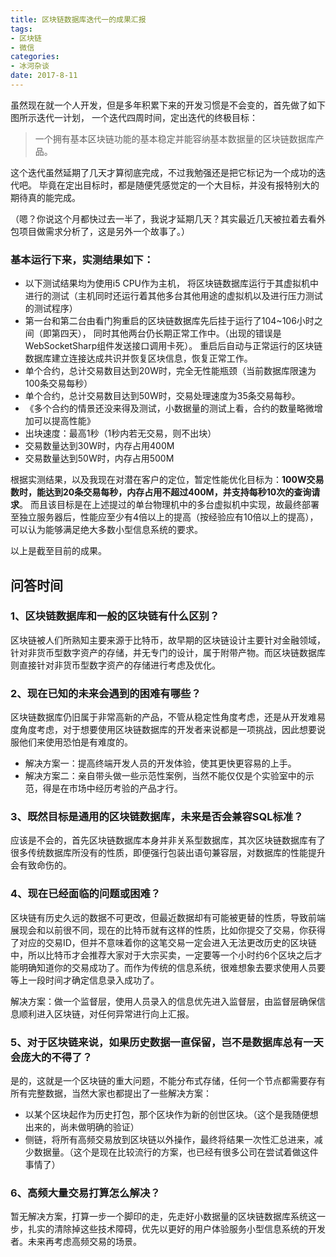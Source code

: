 ```yaml
---
title: 区块链数据库迭代一的成果汇报
tags:
- 区块链
- 微信
categories:
- 冰河杂谈
date: 2017-8-11
---
```


虽然现在就一个人开发，但是多年积累下来的开发习惯是不会变的，首先做了如下图所示迭代一计划，
一个迭代四周时间，定出迭代的终极目标：

> 一个拥有基本区块链功能的基本稳定并能容纳基本数据量的区块链数据库产品。
 

这个迭代虽然延期了几天才算彻底完成，不过我勉强还是把它标记为一个成功的迭代吧。
毕竟在定出目标时，都是随便凭感觉定的一个大目标，并没有报特别大的期待真的能完成。

（嗯？你说这个月都快过去一半了，我说才延期几天？其实最近几天被拉着去看外包项目做需求分析了，这是另外一个故事了。）

 
### 基本运行下来，实测结果如下：

* 以下测试结果均为使用i5 CPU作为主机，
  将区块链数据库运行于其虚拟机中进行的测试（主机同时还运行着其他多台其他用途的虚拟机以及进行压力测试的测试程序）
* 第一台和第二台由看门狗重启的区块链数据库先后挂于运行了104~106小时之间（即第四天），
  同时其他两台仍长期正常工作中。（出现的错误是WebSocketSharp组件发送接口调用卡死）。
  重启后自动与正常运行的区块链数据库建立连接达成共识并恢复区块信息，恢复正常工作。
* 单个合约，总计交易数目达到20W时，完全无性能瓶颈（当前数据库限速为100条交易每秒）
* 单个合约，总计交易数目达到50W时，交易处理速度为35条交易每秒。
* 《多个合约的情景还没来得及测试，小数据量的测试上看，合约的数量略微增加可以提高性能》
* 出块速度：最高1秒（1秒内若无交易，则不出块）
* 交易数量达到30W时，内存占用400M
* 交易数量达到50W时，内存占用500M
 
根据实测结果，以及我现在对潜在客户的定位，暂定性能优化目标为：**100W交易数时，能达到20条交易每秒，内存占用不超过400M，并支持每秒10次的查询请求**。
而且该目标是在上述提过的单台物理机中的多台虚拟机中实现，故最终部署至独立服务器后，性能应至少有4倍以上的提高（按经验应有10倍以上的提高），可以认为能够满足绝大多数小型信息系统的要求。
 
以上是截至目前的成果。

## 问答时间
 
### 1、区块链数据库和一般的区块链有什么区别？

区块链被人们所熟知主要来源于比特币，故早期的区块链设计主要针对金融领域，针对非货币型数字资产的存储，并无专门的设计，属于附带产物。而区块链数据库则直接针对非货币型数字资产的存储进行考虑及优化。
 
### 2、现在已知的未来会遇到的困难有哪些？

区块链数据库仍旧属于非常高新的产品，不管从稳定性角度考虑，还是从开发难易度角度考虑，对于想要使用区块链数据库的开发者来说都是一项挑战，因此想要说服他们来使用恐怕是有难度的。

* 解决方案一：提高终端开发人员的开发体验，使其更快更容易的上手。
* 解决方案二：亲自带头做一些示范性案例，当然不能仅仅是个实验室中的示范，得是在市场中经历考验的产品才行。
 
### 3、既然目标是通用的区块链数据库，未来是否会兼容SQL标准？

应该是不会的，首先区块链数据库本身并非关系型数据库，其次区块链数据库有了很多传统数据库所没有的性质，即便强行包装出语句兼容层，对数据库的性能提升会有致命伤的。
 
### 4、现在已经面临的问题或困难？

区块链有历史久远的数据不可更改，但最近数据却有可能被更替的性质，导致前端展现会和以前很不同，现在的比特币就有这样的性质，比如你提交了交易，你获得了对应的交易ID，但并不意味着你的这笔交易一定会进入无法更改历史的区块链中，所以比特币才会推荐大家对于大宗买卖，一定要等一个小时约6个区块之后才能明确知道你的交易成功了。而作为传统的信息系统，很难想象去要求使用人员要等上一段时间才确定信息录入成功了。

解决方案：做一个监督层，使用人员录入的信息优先进入监督层，由监督层确保信息顺利进入区块链，对任何异常进行向上汇报。
 
### 5、对于区块链来说，如果历史数据一直保留，岂不是数据库总有一天会庞大的不得了？

是的，这就是一个区块链的重大问题，不能分布式存储，任何一个节点都需要存有所有完整数据，当然大家也都提出了一些解决方案：
* 以某个区块起作为历史打包，那个区块作为新的创世区块。（这个是我随便想出来的，尚未做明确的验证）
* 侧链，将所有高频交易放到区块链以外操作，最终将结果一次性汇总进来，减少数据量。（这个是现在比较流行的方案，也已经有很多公司在尝试着做这件事情了）
 
### 6、高频大量交易打算怎么解决？

暂无解决方案，打算一步一个脚印的走，先走好小数据量的区块链数据库系统这一步，扎实的清除掉这些技术障碍，优先以更好的用户体验服务小型信息系统的开发者。未来再考虑高频交易的场景。
